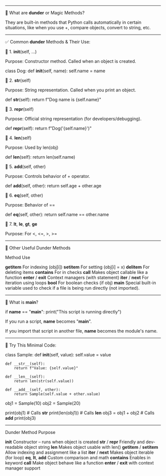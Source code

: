 

---

🔹 What are __dunder__ or Magic Methods?

They are built-in methods that Python calls automatically in certain situations, like when you use +, compare objects, convert to string, etc.


---

✅ Common __dunder__ Methods & Their Use:

📌 1. __init__(self, ...)

Purpose: Constructor method. Called when an object is created.


class Dog:
    def __init__(self, name):
        self.name = name

📌 2. __str__(self)

Purpose: String representation. Called when you print an object.


def __str__(self):
    return f"Dog name is {self.name}"

📌 3. __repr__(self)

Purpose: Official string representation (for developers/debugging).


def __repr__(self):
    return f"Dog('{self.name}')"

📌 4. __len__(self)

Purpose: Used by len(obj)


def __len__(self):
    return len(self.name)

📌 5. __add__(self, other)

Purpose: Controls behavior of + operator.


def __add__(self, other):
    return self.age + other.age

📌 6. __eq__(self, other)

Purpose: Behavior of ==


def __eq__(self, other):
    return self.name == other.name

📌 7. __lt__, __le__, __gt__, __ge__

Purpose: For <, <=, >, >=



---

🧠 Other Useful Dunder Methods

Method	Use

__getitem__	For indexing (obj[i])
__setitem__	For setting (obj[i] = x)
__delitem__	For deleting items
__contains__	For in checks
__call__	Makes object callable like a function
__enter__ / __exit__	Context managers (with statement)
__iter__ / __next__	For iteration using loops
__bool__	For boolean checks (if obj)
__main__	Special built-in variable used to check if a file is being run directly (not imported).



---

🔸 What is __main__?

if __name__ == "__main__":
    print("This script is running directly")

If you run a script, __name__ becomes "__main__".

If you import that script in another file, __name__ becomes the module's name.



---

🧪 Try This Minimal Code:

class Sample:
    def __init__(self, value):
        self.value = value
    
    def __str__(self):
        return f"Value: {self.value}"
    
    def __len__(self):
        return len(str(self.value))
    
    def __add__(self, other):
        return Sample(self.value + other.value)

obj1 = Sample(10)
obj2 = Sample(20)

print(obj1)              # Calls __str__
print(len(obj1))         # Calls __len__
obj3 = obj1 + obj2       # Calls __add__
print(obj3)


---
Dunder Method	Purpose

__init__	Constructor – runs when object is created
__str__ / __repr__	Friendly and dev-readable object string
__len__	Makes object usable with len()
__getitem__ / __setitem__	Allow indexing and assignment like a list
__iter__ / __next__	Makes object iterable (for loop)
__eq__, __lt__, __add__	Custom comparison and math
__contains__	Enables in keyword
__call__	Make object behave like a function
__enter__ / __exit__	with context manager support



